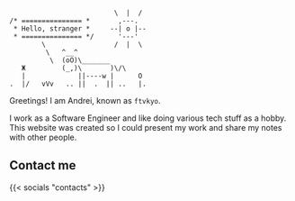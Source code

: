 ---
---

<div class="center-self cow">

                              \  |  /
    /* =============== *       ,---.
     * Hello, stranger *     --| o |--
     * =============== */      '---'
            \                 /  |  \
             \   ^__^
              \  (oO)\_______
       Ж         (_,)\       )\/\
       |             ||----w |      O
    .  |/   vVv   .. ||  .  || ..   |.

</div>

Greetings!
I am Andrei, known as `ftvkyo`.

I work as a Software Engineer and like doing various tech stuff as a hobby.
This website was created so I could present my work and share my notes with other people.

## Contact me

{{< socials "contacts" >}}
